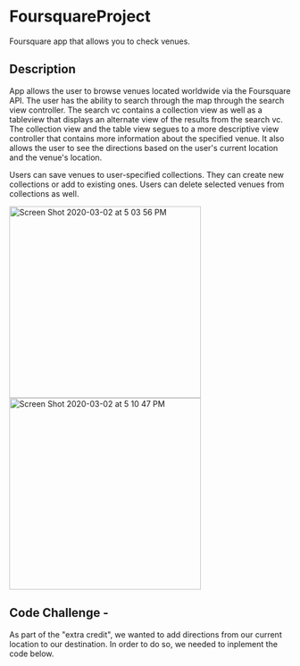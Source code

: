 # FoursquareProject

Foursquare app that allows you to check venues.

## Description

App allows the user to browse venues located worldwide via the Foursquare API. The user has the ability to search through the map through the search view controller. The search vc contains a collection view as well as a tableview that displays an alternate view of the results from the search vc.  The collection view and the table view segues to a more descriptive view controller that contains more information about the specified venue.  It also allows the user to see the directions based on the user's current location and the venue's location.

Users can save venues to user-specified collections.  They can create new collections or add to existing ones.  Users can delete selected venues from collections as well.

<img width="343" alt="Screen Shot 2020-03-02 at 5 03 56 PM" src="https://user-images.githubusercontent.com/55721710/75722240-d4573400-5ca7-11ea-8747-0a0d0c06bfb0.png"> <img width="343" alt="Screen Shot 2020-03-02 at 5 10 47 PM" src="https://user-images.githubusercontent.com/55721710/75722725-c7871000-5ca8-11ea-817b-7678b67d171d.png">

## Code Challenge - 

As part of the "extra credit", we wanted to add directions from our current location to our destination. In order to do so, we needed to inplement the code below.

